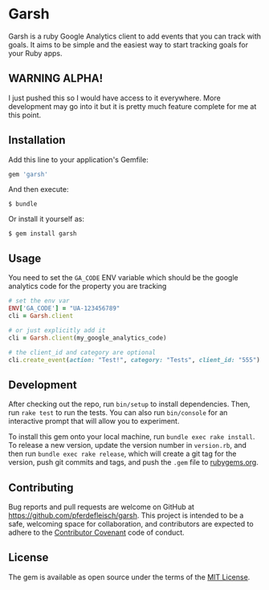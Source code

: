# Garsh

Garsh is a ruby Google Analytics client to add events that you can track with goals. It aims to be simple and the easiest way to start tracking goals for your Ruby apps.

## WARNING ALPHA!

I just pushed this so I would have access to it everywhere. More development may go into it but it is pretty much feature complete for me at this point.


## Installation

Add this line to your application's Gemfile:

```ruby
gem 'garsh'
```

And then execute:

    $ bundle

Or install it yourself as:

    $ gem install garsh

## Usage

You need to set the `GA_CODE` ENV variable which should be the google analytics code for the property you are tracking

```ruby
# set the env var
ENV['GA_CODE'] = "UA-123456789"
cli = Garsh.client

# or just explicitly add it
cli = Garsh.client(my_google_analytics_code)

# the client_id and category are optional
cli.create_event(action: "Test!", category: "Tests", client_id: "555")
```

## Development

After checking out the repo, run `bin/setup` to install dependencies. Then, run `rake test` to run the tests. You can also run `bin/console` for an interactive prompt that will allow you to experiment.

To install this gem onto your local machine, run `bundle exec rake install`. To release a new version, update the version number in `version.rb`, and then run `bundle exec rake release`, which will create a git tag for the version, push git commits and tags, and push the `.gem` file to [rubygems.org](https://rubygems.org).

## Contributing

Bug reports and pull requests are welcome on GitHub at https://github.com/pferdefleisch/garsh. This project is intended to be a safe, welcoming space for collaboration, and contributors are expected to adhere to the [Contributor Covenant](http://contributor-covenant.org) code of conduct.


## License

The gem is available as open source under the terms of the [MIT License](http://opensource.org/licenses/MIT).

